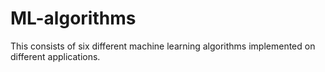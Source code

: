 # ML-algorithms
This consists of six different machine learning algorithms implemented on different applications.
